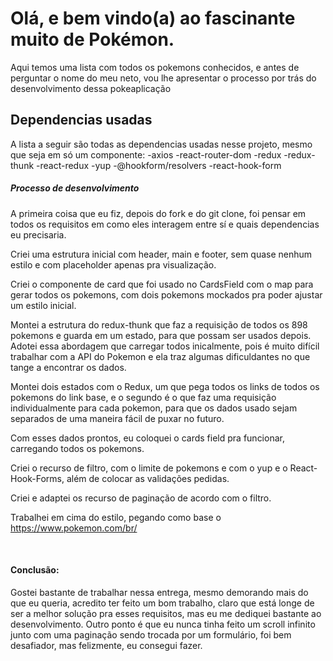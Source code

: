 # Olá, e bem vindo(a) ao fascinante muito de Pokémon.
Aqui temos uma lista com todos os pokemons conhecidos, e antes de perguntar o nome do meu neto, vou lhe apresentar o processo por trás do desenvolvimento dessa pokeaplicação
​
## Dependencias usadas ##
A lista a seguir são todas as dependencias usadas nesse projeto, mesmo que seja em só um componente:
  -axios
  -react-router-dom
  -redux
  -redux-thunk
  -react-redux
  -yup
  -@hookform/resolvers
  -react-hook-form
​
##### Processo de desenvolvimento ###

A primeira coisa que eu fiz, depois do fork e do git clone, foi pensar em todos os requisitos em como eles interagem entre sí e quais dependencias eu precisaria. 

Criei uma estrutura inicial com header, main e footer, sem quase nenhum estilo e com placeholder apenas pra visualização. 

Criei o componente de card que foi usado no CardsField com o map para gerar todos os pokemons, com  dois pokemons mockados pra poder ajustar um estilo inicial.

Montei a estrutura do redux-thunk que faz a requisição de todos os 898 pokemons e guarda em um estado, para que possam ser usados depois. Adotei essa abordagem que carregar todos inicalmente, pois é muito difícil trabalhar com a API do Pokemon e ela traz algumas dificuldantes no que tange a encontrar os dados. 

Montei dois estados com o Redux, um que pega todos os links de todos os pokemons do link base, e o segundo é o que faz uma requisição individualmente para cada pokemon, para que os dados usado sejam separados de uma maneira fácil de puxar no futuro. 

Com esses dados prontos, eu coloquei o cards field pra funcionar, carregando todos os pokemons. 

Criei o recurso de filtro, com o limite de pokemons e com o yup e o React-Hook-Forms, além de colocar as validações pedidas.

Criei e adaptei os recurso de paginação de acordo com o filtro.

Trabalhei em cima do estilo, pegando como base o https://www.pokemon.com/br/


​
#### Conclusão:
Gostei bastante de trabalhar nessa entrega, mesmo demorando mais do que eu queria, acredito ter feito um bom trabalho, claro que está longe de ser a melhor solução pra esses requisitos, mas eu me dediquei bastante ao desenvolvimento. Outro ponto é que eu nunca tinha feito um scroll infinito junto com uma paginação sendo trocada por um formulário, foi bem desafiador, mas felizmente, eu consegui fazer.